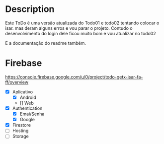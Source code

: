 # Description
Este ToDo é uma versão atualizada do Todo01 e todo02 tentando colocar o isar. mas deram alguns erros e vou parar o projeto.
Contudo o desenvolvimento do login dele ficou muito bom e vou atualizar no todo02

E a documentação do readme também.

# Firebase
https://console.firebase.google.com/u/0/project/todo-getx-isar-fa-ff/overview
- [x] Aplicativo
   - [x] Android
   - [] Web
- [x] Authentication
   - [x] Emai/Senha
   - [x] Google
- [x] Firestore
- [ ] Hosting
- [ ] Storage
